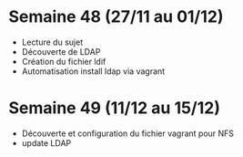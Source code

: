 # Semaine 48 (27/11 au 01/12)
 - Lecture du sujet
 - Découverte de LDAP
 - Création du fichier ldif
 - Automatisation install ldap via vagrant

# Semaine 49 (11/12 au 15/12)
- Découverte et configuration du fichier vagrant pour NFS
- update LDAP